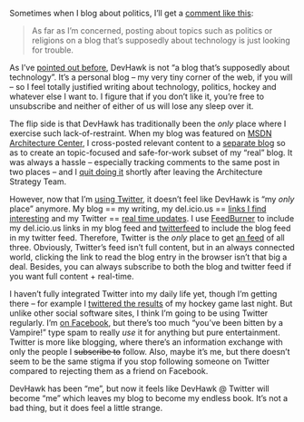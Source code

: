 Sometimes when I blog about politics, I’ll get a [comment like
this](http://devhawk.net/CommentView,guid,d88e8506-d669-41c3-a246-6da1865f9a2e.aspx#commentstart):

> As far as I’m concerned, posting about topics such as politics or
> religions on a blog that’s supposedly about technology is just looking
> for trouble.

As I’ve [pointed out
before](http://devhawk.net/2007/04/03/this-is-not-a-technical-blog/),
DevHawk is not “a blog that’s supposedly about technology”. It’s a
personal blog – my very tiny corner of the web, if you will – so I feel
totally justified writing about technology, politics, hockey and
whatever else I want to. I figure that if you don’t like it, you’re free
to unsubscribe and neither of either of us will lose any sleep over it.

The flip side is that DevHawk has traditionally been the *only* place
where I exercise such lack-of-restraint. When my blog was featured on
[MSDN Architecture Center](http://msdn2.microsoft.com/architecture), I
cross-posted relevant content to a [separate
blog](http://blogs.msdn.com/devhawk) so as to create an topic-focused
and safe-for-work subset of my “real” blog. It was always a hassle –
especially tracking comments to the same post in two places – and I
[quit doing
it](http://blogs.msdn.com/devhawk/archive/2006/08/21/710966.aspx)
shortly after leaving the Architecture Strategy Team.

However, now that I’m [using Twitter](http://twitter.com/devhawk), it
doesn’t feel like DevHawk is “my *only* place” anymore. My blog == my
writing, my del.icio.us == [links I find
interesting](http://del.icio.us/harrypierson) and my Twitter == [real
time updates](http://twitter.com/devhawk). I use
[FeedBurner](http://www.feedburner.com) to include my del.icio.us links
in my blog feed and [twitterfeed](http://twitterfeed.com/) to include
the blog feed in my twitter feed. Therefore, Twitter is the *only* place
to get [an feed](http://twitter.com/statuses/user_timeline/14137542.rss)
of all three. Obviously, Twitter’s feed isn’t full content, but in an
always connected world, clicking the link to read the blog entry in the
browser isn’t that big a deal. Besides, you can always subscribe to both
the blog and twitter feed if you want full content + real-time.

I haven’t fully integrated Twitter into my daily life yet, though I’m
getting there – for example I [twittered the
results](http://twitter.com/devhawk/statuses/774803604) of my hockey
game last night. But unlike other social software sites, I think I’m
going to be using Twitter regularly. I’m [on
Facebook](http://www.facebook.com/p/Harry_Pierson/537304487), but
there’s too much “you’ve been bitten by a Vampire!” type spam to really
*use* it for anything but pure entertainment. Twitter is more like
blogging, where there’s an information exchange with only the people I
~~subscribe to~~ follow. Also, maybe it’s me, but there doesn’t seem to
be the same stigma if you stop following someone on Twitter compared to
rejecting them as a friend on Facebook.

DevHawk has been “me”, but now it feels like DevHawk @ Twitter will
become “me” which leaves my blog to become my endless book. It’s not a
bad thing, but it does feel a little strange.
